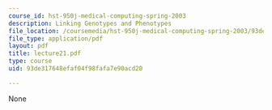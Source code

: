 ```yaml
---
course_id: hst-950j-medical-computing-spring-2003
description: Linking Genotypes and Phenotypes
file_location: /coursemedia/hst-950j-medical-computing-spring-2003/93de317648efaf04f98fafa7e90acd20_lecture21.pdf
file_type: application/pdf
layout: pdf
title: lecture21.pdf
type: course
uid: 93de317648efaf04f98fafa7e90acd20

---
```

None